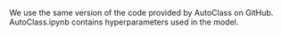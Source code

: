 We use the same version of the code provided by AutoClass on GitHub.
AutoClass.ipynb contains hyperparameters used in the model.
